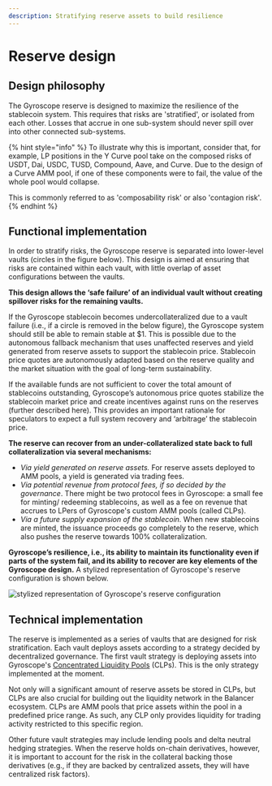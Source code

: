 ```yaml
---
description: Stratifying reserve assets to build resilience
---
```


# Reserve design

## Design philosophy

The Gyroscope reserve is designed to maximize the resilience of the stablecoin system. This requires that risks are 'stratified', or isolated from each other. Losses that accrue in one sub-system should never spill over into other connected sub-systems.

{% hint style="info" %}
To illustrate why this is important, consider that, for example, LP positions in the Y Curve pool take on the composed risks of USDT, Dai, USDC, TUSD, Compound, Aave, and Curve. Due to the design of a Curve AMM pool, if one of these components were to fail, the value of the whole pool would collapse.​

This is commonly referred to as 'composability risk' or also 'contagion risk'.
{% endhint %}

## Functional implementation

In order to stratify risks, the Gyroscope reserve is separated into lower-level vaults (circles in the figure below). This design is aimed at ensuring that risks are contained within each vault, with little overlap of asset configurations between the vaults.

**This design allows the ‘safe failure’ of an individual vault without creating spillover risks for the remaining vaults.**

If the Gyroscope stablecoin becomes undercollateralized due to a vault failure (i.e., if a circle is removed in the below figure), the Gyroscope system should still be able to remain stable at $1. This is possible due to the autonomous fallback mechanism that uses unaffected reserves and yield generated from reserve assets to support the stablecoin price. Stablecoin price quotes are autonomously adapted based on the reserve quality and the market situation with the goal of long-term sustainability.

If the available funds are not sufficient to cover the total amount of stablecoins outstanding, Gyroscope’s autonomous price quotes stabilize the stablecoin market price and create incentives against runs on the reserves (further described here). This provides an important rationale for speculators to expect a full system recovery and ‘arbitrage’ the stablecoin price.

**The reserve can recover from an under-collateralized state back to full collateralization via several mechanisms:**&#x20;

* _Via yield generated on reserve assets._ For reserve assets deployed to AMM pools, a yield is generated via trading fees.&#x20;
* _Via potential revenue from protocol fees, if so decided by the governance_. There might be two protocol fees in Gyroscope: a small fee for minting/ redeeming stablecoins, as well as a fee on revenue that accrues to LPers of Gyroscope's custom AMM pools (called CLPs).
* _Via a future supply expansion of the stablecoin._ When new stablecoins are minted, the issuance proceeds go completely to the reserve, which also pushes the reserve towards 100% collateralization.

**Gyroscope’s resilience, i.e., its ability to maintain its functionality even if parts of the system fail, and its ability to recover are key elements of the Gyroscope design.** A stylized representation of Gyroscope's reserve configuration is shown below.

![stylized representation of Gyroscope's reserve configuration](https://lh6.googleusercontent.com/z\_GwRa6eAprkGDvsiPhhV6RNBwBQpSP4sg2EJzVcNB1r0rAf0fUn4Vj6Ri5XGekMFkU1pDpZJlUmyKdzGLvDl2WVQcdokHvwkHxWuq9m8usMkmXTDO-oM-Ejn8ngbt7zRxoUDZbfd5cbfwV7zvm67Ec)

## Technical implementation

The reserve is implemented as a series of vaults that are designed for risk stratification. Each vault deploys assets according to a strategy decided by decentralized governance. The first vault strategy is deploying assets into Gyroscope's [Concentrated Liquidity Pools](../concentrated-liquidity-pools/) (CLPs). This is the only strategy implemented at the moment.

Not only will a significant amount of reserve assets be stored in CLPs, but CLPs are also crucial for building out the liquidity network in the Balancer ecosystem. CLPs are AMM pools that price assets within the pool in a predefined price range. As such, any CLP only provides liquidity for trading activity restricted to this specific region.

Other future vault strategies may include lending pools and delta neutral hedging strategies. When the reserve holds on-chain derivatives, however, it is important to account for the risk in the collateral backing those derivatives (e.g., if they are backed by centralized assets, they will have centralized risk factors).
